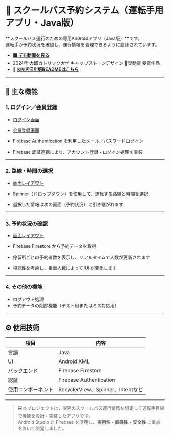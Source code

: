 # 🚌 スクールバス予約システム（運転手用アプリ・Java版）

**スクールバス運行のための専用Androidアプリ（Java版）**です。  
運転手が予約状況を確認し、運行情報を管理できるように設計されています。

- **[🟦 デモ動画を見る](https://youtube.com/shorts/awHSWGFRi0o?feature=share)**  
- 2024年 大邱カトリック大学 キャップストーンデザイン 🥉奨励賞 受賞作品  
- **📄 [🇰🇷 한국어版READMEはこちら](./README.md)**  

---

## 🔧 主な機能

### 1. ログイン／会員登録
- [ログイン画面](driverImages/driverlogin.PNG)  
- [会員登録画面](driverImages/userregister.PNG)

- Firebase Authentication を利用したメール／パスワードログイン  
- Firebase 認証連携により、アカウント登録・ログイン処理を実装  

---

### 2. 路線・時間の選択
- [画面レイアウト](driverImages/driverroutetime.PNG)

- Spinner（ドロップダウン）を使用して、運転する路線と時間を選択  
- 選択した情報は次の画面（予約状況）に引き継がれます  

---

### 3. 予約状況の確認
- [画面レイアウト](driverImages/driverclock.PNG)

- Firebase Firestore から予約データを取得  
- 停留所ごとの予約者数を表示し、リアルタイムで人数が更新されます  
- 視認性を考慮し、乗車人数によって UI が変化します  

---

### 4. その他の機能
- ログアウト処理  
- 予約データの削除機能（テスト用またはミス対応用）

---

## ⚙️ 使用技術

| 項目 | 内容 |
|------|------|
| 言語 | Java |
| UI | Android XML |
| バックエンド | Firebase Firestore |
| 認証 | Firebase Authentication |
| 使用コンポーネント | RecyclerView、Spinner、Intentなど |

---

> 🚍 本プロジェクトは、実際のスクールバス運行業務を想定して運転手目線で機能を設計・実装したアプリです。  
> Android Studio と Firebase を活用し、**実用性・直感性・安全性** に重点を置いて開発しました。
